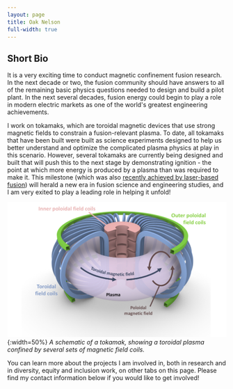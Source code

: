 ```yaml
---
layout: page
title: Oak Nelson
full-width: true
---
```


## Short Bio

It is a very exciting time to conduct magnetic confinement fusion research. In the next decade or two, the fusion community should have answers to all of the remaining basic physics questions needed to design and build a pilot plant. 
In the next several decades, fusion energy could begin to play a role in modern electric markets as one of the world's greatest engineering achievements. 

I work on tokamaks, which are toroidal magnetic devices that use strong magnetic fields to constrain a fusion-relevant plasma. 
To date, all tokamaks that have been built were built as science experiments designed to help us better understand and optimize the complicated plasma physics at play in this scenario. 
However, several tokamaks are currently being designed and built that will push this to the next stage by demonstrating ignition - the point at which more energy is produced by a plasma than was required to make it.
This milestone (which was also [recently achieved by laser-based fusion](https://www.llnl.gov/article/49301/shot-ages-fusion-ignition-breakthrough-hailed-one-most-impressive-scientific-feats-21st)) will herald a new era in fusion science and engineering studies, and I am very exited to play a leading role in helping it unfold!

![Tokamak Cartoon](/assets/img/bg_tokamak.png){:width=50%}
*A schematic of a tokamak, showing a toroidal plasma confined by several sets of magnetic field coils.*

You can learn more about the projects I am involved in, both in research and in diversity, equity and inclusion work, on other tabs on this page. Please find my contact information below if you would like to get involved!

